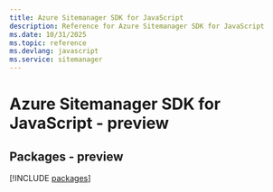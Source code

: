 ```yaml
---
title: Azure Sitemanager SDK for JavaScript
description: Reference for Azure Sitemanager SDK for JavaScript
ms.date: 10/31/2025
ms.topic: reference
ms.devlang: javascript
ms.service: sitemanager
---
```

# Azure Sitemanager SDK for JavaScript - preview
## Packages - preview
[!INCLUDE [packages](sitemanager-index.md)]